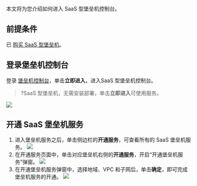 本文将为您介绍如何进入 SaaS 型堡垒机控制台。

## 前提条件
已 [购买 SaaS 型堡垒机](https://cloud.tencent.com/document/product/1025/55177)。



## 登录堡垒机控制台
登录 [堡垒机控制台](https://console.cloud.tencent.com/dsgc/bh)，单击**立即进入**，进入SaaS 型堡垒机控制台。
>?SaaS 型堡垒机，无需安装部署，单击**立即进入**可使用服务。
>
![](https://qcloudimg.tencent-cloud.cn/raw/b2f6673b0cad7c2f423a6b6e287179af.png)

## 开通 SaaS 堡垒机服务
1. 进入堡垒机服务之后，单击侧边栏的**开通服务**，可查看所有的 SaaS 堡垒机服务。
![](https://qcloudimg.tencent-cloud.cn/raw/7de80acf10ac610698c94de020546d1d.png)
2. 在开通服务页面中，单击对应堡垒机右侧的**开通服务**，开启“开通堡垒机服务”弹窗。
![](https://main.qcloudimg.com/raw/1c9224d8c73783418bd2aeda4418ed14.jpg)
3. 在开通堡垒机服务弹窗中，选择地域、VPC 和子网后，单击**确定**，即可完成堡垒机服务的开通。
![](https://qcloudimg.tencent-cloud.cn/raw/b6030447ed3b4cf2cbc260c213ccef3d.png)
